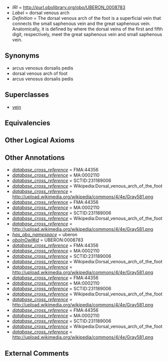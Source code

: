  * *IRI* = http://purl.obolibrary.org/obo/UBERON_0008783
 * *Label* = dorsal venous arch
 * *Definition* = The dorsal venous arch of the foot is a superficial vein that connects the small saphenous vein and the great saphenous vein. Anatomically, it is defined by where the dorsal veins of the first and fifth digit, respectively, meet the great saphenous vein and small saphenous vein.

## Synonyms

 * arcus venosus dorsalis pedis
 * dorsal venous arch of foot
 * arcus venosus dorsalis pedis

## Superclasses

 * [vein](../../UBERON/38/UBERON_0001638.md)

## Equivalencies


## Other Logical Axioms


## Other Annotations

 * *[database_cross_reference](../../ef/oboInOwl#hasDbXref.md)* = FMA:44356
 * *[database_cross_reference](../../ef/oboInOwl#hasDbXref.md)* = MA:0002110
 * *[database_cross_reference](../../ef/oboInOwl#hasDbXref.md)* = SCTID:231189006
 * *[database_cross_reference](../../ef/oboInOwl#hasDbXref.md)* = Wikipedia:Dorsal_venous_arch_of_the_foot
 * *[database_cross_reference](../../ef/oboInOwl#hasDbXref.md)* = http://upload.wikimedia.org/wikipedia/commons/4/4e/Gray581.png
 * *[database_cross_reference](../../ef/oboInOwl#hasDbXref.md)* = FMA:44356
 * *[database_cross_reference](../../ef/oboInOwl#hasDbXref.md)* = MA:0002110
 * *[database_cross_reference](../../ef/oboInOwl#hasDbXref.md)* = SCTID:231189006
 * *[database_cross_reference](../../ef/oboInOwl#hasDbXref.md)* = Wikipedia:Dorsal_venous_arch_of_the_foot
 * *[database_cross_reference](../../ef/oboInOwl#hasDbXref.md)* = http://upload.wikimedia.org/wikipedia/commons/4/4e/Gray581.png
 * *[has_obo_namespace](../../ce/oboInOwl#hasOBONamespace.md)* = uberon
 * *[oboInOwl#id](../../id/oboInOwl#id.md)* = UBERON:0008783
 * *[database_cross_reference](../../ef/oboInOwl#hasDbXref.md)* = FMA:44356
 * *[database_cross_reference](../../ef/oboInOwl#hasDbXref.md)* = MA:0002110
 * *[database_cross_reference](../../ef/oboInOwl#hasDbXref.md)* = SCTID:231189006
 * *[database_cross_reference](../../ef/oboInOwl#hasDbXref.md)* = Wikipedia:Dorsal_venous_arch_of_the_foot
 * *[database_cross_reference](../../ef/oboInOwl#hasDbXref.md)* = http://upload.wikimedia.org/wikipedia/commons/4/4e/Gray581.png
 * *[database_cross_reference](../../ef/oboInOwl#hasDbXref.md)* = FMA:44356
 * *[database_cross_reference](../../ef/oboInOwl#hasDbXref.md)* = MA:0002110
 * *[database_cross_reference](../../ef/oboInOwl#hasDbXref.md)* = SCTID:231189006
 * *[database_cross_reference](../../ef/oboInOwl#hasDbXref.md)* = Wikipedia:Dorsal_venous_arch_of_the_foot
 * *[database_cross_reference](../../ef/oboInOwl#hasDbXref.md)* = http://upload.wikimedia.org/wikipedia/commons/4/4e/Gray581.png
 * *[database_cross_reference](../../ef/oboInOwl#hasDbXref.md)* = FMA:44356
 * *[database_cross_reference](../../ef/oboInOwl#hasDbXref.md)* = MA:0002110
 * *[database_cross_reference](../../ef/oboInOwl#hasDbXref.md)* = SCTID:231189006
 * *[database_cross_reference](../../ef/oboInOwl#hasDbXref.md)* = Wikipedia:Dorsal_venous_arch_of_the_foot
 * *[database_cross_reference](../../ef/oboInOwl#hasDbXref.md)* = http://upload.wikimedia.org/wikipedia/commons/4/4e/Gray581.png

## External Comments

